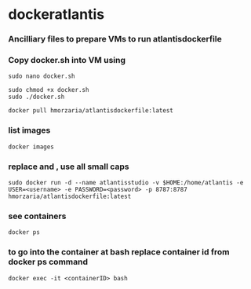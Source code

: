# dockeratlantis
### Ancilliary files to prepare VMs to run atlantisdockerfile

### Copy docker.sh into VM using 

    sudo nano docker.sh

    sudo chmod +x docker.sh
    sudo ./docker.sh

    docker pull hmorzaria/atlantisdockerfile:latest

### list images
    docker images

### replace <username> and <password>, use all small caps
  
    sudo docker run -d --name atlantisstudio -v $HOME:/home/atlantis -e USER=<username> -e PASSWORD=<password> -p 8787:8787 hmorzaria/atlantisdockerfile:latest

### see containers

    docker ps

### to go into the container at bash replace container id from docker ps command

    docker exec -it <containerID> bash 

